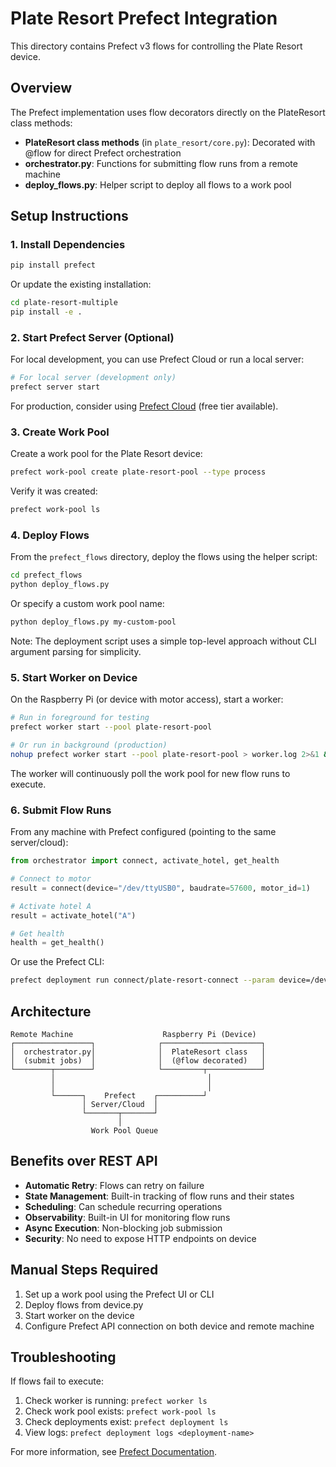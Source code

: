 # Plate Resort Prefect Integration

This directory contains Prefect v3 flows for controlling the Plate Resort device.

## Overview

The Prefect implementation uses flow decorators directly on the PlateResort class methods:

- **PlateResort class methods** (in `plate_resort/core.py`): Decorated with @flow for direct Prefect orchestration
- **orchestrator.py**: Functions for submitting flow runs from a remote machine
- **deploy_flows.py**: Helper script to deploy all flows to a work pool

## Setup Instructions

### 1. Install Dependencies

```bash
pip install prefect
```

Or update the existing installation:

```bash
cd plate-resort-multiple
pip install -e .
```

### 2. Start Prefect Server (Optional)

For local development, you can use Prefect Cloud or run a local server:

```bash
# For local server (development only)
prefect server start
```

For production, consider using [Prefect Cloud](https://www.prefect.io/cloud) (free tier available).

### 3. Create Work Pool

Create a work pool for the Plate Resort device:

```bash
prefect work-pool create plate-resort-pool --type process
```

Verify it was created:

```bash
prefect work-pool ls
```

### 4. Deploy Flows

From the `prefect_flows` directory, deploy the flows using the helper script:

```bash
cd prefect_flows
python deploy_flows.py
```

Or specify a custom work pool name:

```bash
python deploy_flows.py my-custom-pool
```

Note: The deployment script uses a simple top-level approach without CLI argument parsing for simplicity.

### 5. Start Worker on Device

On the Raspberry Pi (or device with motor access), start a worker:

```bash
# Run in foreground for testing
prefect worker start --pool plate-resort-pool

# Or run in background (production)
nohup prefect worker start --pool plate-resort-pool > worker.log 2>&1 &
```

The worker will continuously poll the work pool for new flow runs to execute.

### 6. Submit Flow Runs

From any machine with Prefect configured (pointing to the same server/cloud):

```python
from orchestrator import connect, activate_hotel, get_health

# Connect to motor
result = connect(device="/dev/ttyUSB0", baudrate=57600, motor_id=1)

# Activate hotel A
result = activate_hotel("A")

# Get health
health = get_health()
```

Or use the Prefect CLI:

```bash
prefect deployment run connect/plate-resort-connect --param device=/dev/ttyUSB0
```

## Architecture

```
Remote Machine                    Raspberry Pi (Device)
┌─────────────────┐              ┌──────────────────────┐
│  orchestrator.py│              │  PlateResort class   │
│  (submit jobs)  │              │  (@flow decorated)   │
└────────┬────────┘              └─────────┬────────────┘
         │                                  │
         │                                  │
         └──────┐    Prefect    ┌──────────┘
                │ Server/Cloud  │
                └───────┬───────┘
                        │
                  Work Pool Queue
```

## Benefits over REST API

- **Automatic Retry**: Flows can retry on failure
- **State Management**: Built-in tracking of flow runs and their states
- **Scheduling**: Can schedule recurring operations
- **Observability**: Built-in UI for monitoring flow runs
- **Async Execution**: Non-blocking job submission
- **Security**: No need to expose HTTP endpoints on device

## Manual Steps Required

1. Set up a work pool using the Prefect UI or CLI
2. Deploy flows from device.py
3. Start worker on the device
4. Configure Prefect API connection on both device and remote machine

## Troubleshooting

If flows fail to execute:

1. Check worker is running: `prefect worker ls`
2. Check work pool exists: `prefect work-pool ls`
3. Check deployments exist: `prefect deployment ls`
4. View logs: `prefect deployment logs <deployment-name>`

For more information, see [Prefect Documentation](https://docs.prefect.io/).
